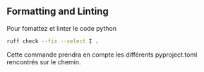 

## Formatting and Linting

Pour fomattez et linter le code python

```sh
ruff check --fix --select I .
```

Cette commande prendra en compte les différents pyproject.toml rencontrés sur le chemin.
